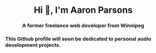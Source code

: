 <h1 align="center">Hi 👋, I'm Aaron Parsons</h1>
<h3 align="center">A former freelance web developer from Winnipeg</h3>

<h3>This Github profile will soon be dedicated to personal audio development projects.</h3>
